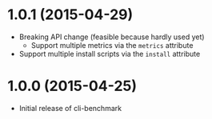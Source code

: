 # 1.0.1 (2015-04-29)

* Breaking API change (feasible because hardly used yet)
    * Support multiple metrics via the `metrics` attribute
* Support multiple install scripts via the `install` attribute

# 1.0.0 (2015-04-25)

* Initial release of cli-benchmark

